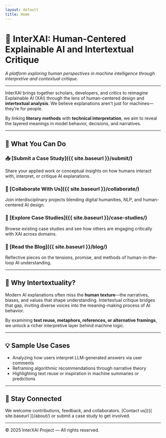 ```yaml
---
layout: default
title: Home
---
```


# 🤖 InterXAI: Human-Centered Explainable AI and Intertextual Critique

*A platform exploring human perspectives in machine intelligence through interpretive and contextual critique.*

---

InterXAI brings together scholars, developers, and critics to reimagine Explainable AI (XAI) through the lens of human-centered design and **intertextual analysis**. We believe explanations aren't just for machines—they’re for people. 

By linking **literary methods** with **technical interpretation**, we aim to reveal the layered meanings in model behavior, decisions, and narratives.

---

## 🚀 What You Can Do

### 📥 [Submit a Case Study]({{ site.baseurl }}/submit/)
Share your applied work or conceptual insights on how humans interact with, interpret, or critique AI explanations.

### 🤝 [Collaborate With Us]({{ site.baseurl }}/collaborate/)
Join interdisciplinary projects blending digital humanities, NLP, and human-centered AI design.

### 🧠 [Explore Case Studies]({{ site.baseurl }}/case-studies/)
Browse existing case studies and see how others are engaging critically with XAI across domains.

### 📝 [Read the Blog]({{ site.baseurl }}/blog/)
Reflective pieces on the tensions, promise, and methods of human-in-the-loop AI understanding.

---

## 🧭 Why Intertextuality?

Modern AI explanations often miss the **human texture**—the narratives, biases, and values that shape understanding. Intertextual critique bridges that gap, inviting diverse voices into the meaning-making process of AI behavior.

By examining **text reuse, metaphors, references, or alternative framings**, we unlock a richer interpretive layer behind machine logic.

---

## 💡 Sample Use Cases

- Analyzing how users interpret LLM-generated answers via user comments
- Reframing algorithmic recommendations through narrative theory
- Highlighting text reuse or inspiration in machine summaries or predictions

---

## 🔗 Stay Connected

We welcome contributions, feedback, and collaborators. [Contact us]({{ site.baseurl }}/about/) or submit a case study to get involved.

---

© 2025 InterXAI Project — All rights reserved.
